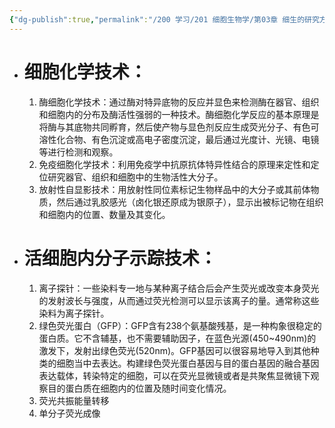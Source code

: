 ```yaml
---
{"dg-publish":true,"permalink":"/200 学习/201 细胞生物学/第03章 细生的研究方法/第4节 细胞化学和分子示踪/细胞化学和分子示踪/","title":"细胞化学和分子示踪","created":"2024-01-08T15:34:26.072+08:00","updated":"2024-01-08T18:44:03.827+08:00"}
---
```


- # 细胞化学技术：
	1. 酶细胞化学技术：通过酶对特异底物的反应并显色来检测酶在器官、组织和细胞内的分布及酶活性强弱的一种技术。酶细胞化学反应的基本原理是将酶与其底物共同孵育，然后使产物与显色剂反应生成荧光分子、有色可溶性化合物、有色沉淀或高电子密度沉淀，最后通过光度计、光镜、电镜等进行检测和观察。
	2. 免疫细胞化学技术：利用免疫学中抗原抗体特异性结合的原理来定性和定位研究器官、组织和细胞中的生物活性大分子。
	3. 放射性自显影技术：用放射性同位素标记生物样品中的大分子或其前体物质，然后通过乳胶感光（卤化银还原成为银原子），显示出被标记物在组织和细胞内的位置、数量及其变化。

- # 活细胞内分子示踪技术：
	1. 离子探针：一些染料专一地与某种离子结合后会产生荧光或改变本身荧光的发射波长与强度，从而通过荧光检测可以显示该离子的量。通常称这些染料为离子探针。
	2. 绿色荧光蛋白（GFP）：GFP含有238个氨基酸残基，是一种构象很稳定的蛋白质。它不含辅基，也不需要辅助因子，在蓝色光源(450~490nm)的激发下，发射出绿色荧光(520nm)。GFP基因可以很容易地导入到其他种类的细胞当中去表达。构建绿色荧光蛋白基因与目的蛋白基因的融合基因表达载体，转染特定的细胞，可以在荧光显微镜或者是共聚焦显微镜下观察目的蛋白质在细胞内的位置及随时间变化情况。
	3. 荧光共振能量转移
	4. 单分子荧光成像